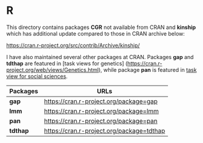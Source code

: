 # R

This directory contains packages **CGR** not available from CRAN and **kinship** which has additional update compared to those in CRAN archive below:

https://cran.r-project.org/src/contrib/Archive/kinship/

I have also maintained several other packages at CRAN. Packages **gap** and **tdthap** are featured in [task views for genetics] (https://cran.r-project.org/web/views/Genetics.html), while package **pan** is featured in [task view for social sciences](https://cran.r-project.org/web/views/SocialSciences.html).

**Packages** | URLs
--------|---------------------------------------
**gap** | https://cran.r-project.org/package=gap
**lmm** | https://cran.r-project.org/package=lmm
**pan** | https://cran.r-project.org/package=pan
**tdthap**  | https://cran.r-project.org/package=tdthap
